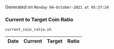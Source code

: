 Generated on `Monday 04-October-2021 at 05:37:24`

### Current to Target Coin Ratio
`current_coin_ratio.sh`

Date|Current|Target|Ratio
---|---|---|---
